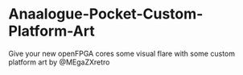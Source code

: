 # Anaalogue-Pocket-Custom-Platform-Art
Give your new openFPGA cores some visual flare with some custom platform art by @MEgaZXretro
